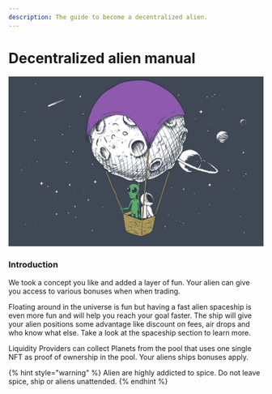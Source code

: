 ```yaml
---
description: The guide to become a decentralized alien.
---
```


# Decentralized alien manual

![](.gitbook/assets/moonAlien.png)

### Introduction

We took a concept you like and added a layer of fun. Your alien can give you access to various bonuses when when trading.

Floating around in the universe is fun but having a fast alien spaceship is even more fun and will help you reach your goal faster. The ship will give your alien positions some advantage like discount on fees, air drops and who know what else. Take a look at the spaceship section to learn more.

Liquidity Providers can collect Planets from the pool that uses one single NFT as proof of ownership in the pool. Your aliens ships bonuses apply.

{% hint style="warning" %}
Alien are highly addicted to spice. Do not leave spice, ship or aliens unattended.&#x20;
{% endhint %}

